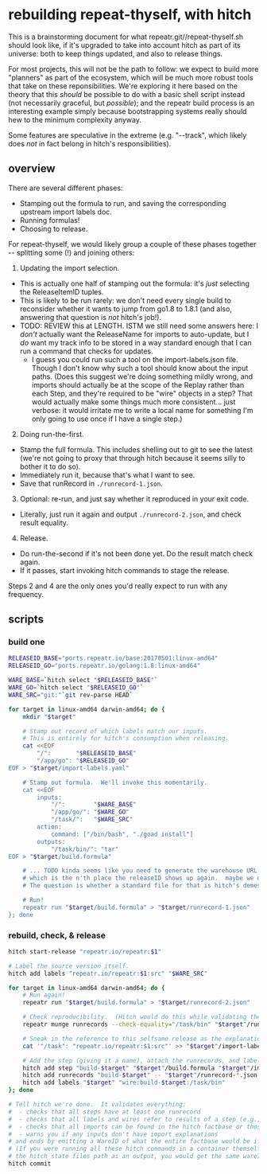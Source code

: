 rebuilding repeat-thyself, with hitch
=====================================

This is a brainstorming document for what repeatr.git//repeat-thyself.sh should look like,
if it's upgraded to take into account hitch as part of its universe: both to keep
things updated, and also to release things.

For most projects, this will not be the path to follow: we expect to build more
"planners" as part of the ecosystem, which will be much more robust tools that
take on these reponsibilities.
We're exploring it here based on the theory that this *should* be possible to
do with a basic shell script instead (not necessarily graceful, but *possible*);
and the repeatr build process is an interesting example simply because bootstrapping
systems really should hew to the minimum complexity anyway.

Some features are speculative in the extreme (e.g. "--track", which likely
does *not* in fact belong in hitch's responsibilities).


overview
--------

There are several different phases:

- Stamping out the formula to run, and saving the corresponding upstream import labels doc.
- Running formulas!
- Choosing to release.

For repeat-thyself, we would likely group a couple of these phases together -- splitting some (!) and joining others:

1. Updating the import selection.
  - This is actually one half of stamping out the formula: it's *just* selecting the ReleaseItemID tuples.
  - This is likely to be run rarely: we don't need every single build to reconsider whether it wants to jump from go1.8 to 1.8.1 (and also, answering that question is *not* hitch's job!).
  - TODO: REVIEW this at LENGTH.  ISTM we still need some answers here: I *don't* actually want the ReleaseName for imports to auto-update, but I *do* want my track info to be stored in a way standard enough that I can run a command that checks for updates.
    - I guess you could run such a tool on the import-labels.json file.  Though I don't know why such a tool should know about the input paths.  (Does this suggest we're doing something mildly wrong, and imports should actually be at the scope of the Replay rather than each Step, and they're required to be "wire" objects in a step?  That would actually make some things much more consistent... just verbose: it would irritate me to write a local name for something I'm only going to use once if I have a single step.)

2. Doing run-the-first.
  - Stamp the full formula.  This includes shelling out to git to see the latest (we're not going to proxy that through hitch because it seems silly to bother it to do so).
  - Immediately run it, because that's what I want to see.
  - Save that runRecord in `./runrecord-1.json`.

3. Optional: re-run, and just say whether it reproduced in your exit code.
  - Literally, just run it again and output `./runrecord-2.json`, and check result equality.

4. Release.
  - Do run-the-second if it's not been done yet.  Do the result match check again.
  - If it passes, start invoking hitch commands to stage the release.

Steps 2 and 4 are the only ones you'd really expect to run with any frequency.


scripts
-------

### build one

```bash
RELEASEID_BASE="ports.repeatr.io/base:20170501:linux-amd64"
RELEASEID_GO="ports.repeatr.io/golang:1.8:linux-amd64"

WARE_BASE=`hitch select "$RELEASEID_BASE"`
WARE_GO=`hitch select "$RELEASEID_GO"`
WARE_SRC="git:"`git rev-parse HEAD`

for target in linux-amd64 darwin-amd64; do {
	mkdir "$target"

	# Stamp out record of which labels match our inputs.
	# This is entirely for hitch's consumption when releasing.
	cat <<EOF
		"/":       "$RELEASEID_BASE"
		"/app/go": "$RELEASEID_GO"
EOF > "$target/import-labels.yaml"

	# Stamp out formula.  We'll invoke this momentarily.
	cat <<EOF
		inputs:
			"/":        "$WARE_BASE"
			"/app/go/":	"$WARE_GO"
			"/task/":   "$WARE_SRC"
		action:
			command: ["/bin/bash", "./goad install"]
		outputs:
			"/task/bin/": "tar"
EOF > "$target/build.formula"

	# ... TODO kinda seems like you need to generate the warehouse URL file here too!
	# which is the n'th place the releaseID shows up again.  maybe we do want a standard file for that?
	# The question is whether a standard file for that is hitch's demesne or a planner tool's.

	# Run!
	repeatr run "$target/build.formula" > "$target/runrecord-1.json"
}; done
```

### rebuild, check, & release

```bash
hitch start-release "repeatr.io/repeatr:$1"

# Label the source version itself.
hitch add labels "repeatr.io/repeatr:$1:src" "$WARE_SRC"

for target in linux-amd64 darwin-amd64; do {
	# Run again!
	repeatr run "$target/build.formula" > "$target/runrecord-2.json"

	# Check reproducibility.  (Hitch would do this while validating the release too.)
	repeatr munge runrecords --check-equality="/task/bin" "$target"/runrecord-{1,2}.json

	# Sneak in the reference to this selfsame release as the explanation for the git source hash.
	cat '"/task": "repeatr.io/repeatr:$1:src"' >> "$target"/import-labels.yaml

	# Add the step (giving it a name), attach the runrecords, and label the final product.
	hitch add step "build-$target" "$target"/build.formula "$target"/import-labels.yaml
	hitch add runrecords "build-$target" -- "$target"/runrecord-*.json
	hitch add labels "$target" "wire:build-$target:/task/bin"
}; done

# Tell hitch we're done.  It validates everything:
#  - checks that all steps have at least one runrecord
#  - checks that all labels and wires refer to results of a step (e.g., no dangling names) (and if there's more than one runrecord for a step, that the results are identical)
#  - checks that all imports can be found in the hitch factbase or those wires to other steps (and resolving those to hashes matches what's actually pinned in the formulas)
#  - warns you if any inputs don't have import explanations
# and ends by emitting a WareID of what the entire factbase would be if you saved it now.
# (If you were running all these hitch commands in a container themself, and had
# the hitch state files path as an output, you would get the same wareID.)
hitch commit
```
